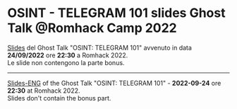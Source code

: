 # OSINT - TELEGRAM 101 slides Ghost Talk @Romhack  Camp 2022  

[Slides](https://github.com/aaarghhh/Romhack_C2022_TG101/blob/main/RomaHack%202022%20-%20Telegram%20OSINT%20101%20-%20no%20BONUS.pdf) del Ghost Talk "OSINT: TELEGRAM 101" avvenuto in data **24/09/2022** ore **22:30** a Romhack 2022.    
Le slide non contengono la parte bonus.

---

[Slides-ENG](https://github.com/aaarghhh/Romhack_C2022_TG101/blob/main/%5BENG%5D%20RomaHack%202022%20-%20Telegram%20OSINT%20101%20-%20no%20BONUS.pdf) of the Ghost Talk "OSINT: TELEGRAM 101" - **2022-09-24** ore **22:30** at Romhack 2022.  
Slides don't contain the bonus part.
